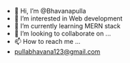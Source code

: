 - 👋 Hi, I’m @Bhavanapulla
- 👀 I’m interested in Web development
- 🌱 I’m currently learning MERN stack
- 💞️ I’m looking to collaborate on ...
- 📫 How to reach me ...
- pullabhavana123@gmail.com

<!---
Bhavanapulla/Bhavanapulla is a ✨ special ✨ repository because its `README.md` (this file) appears on your GitHub profile.
You can click the Preview link to take a look at your changes.
--->
